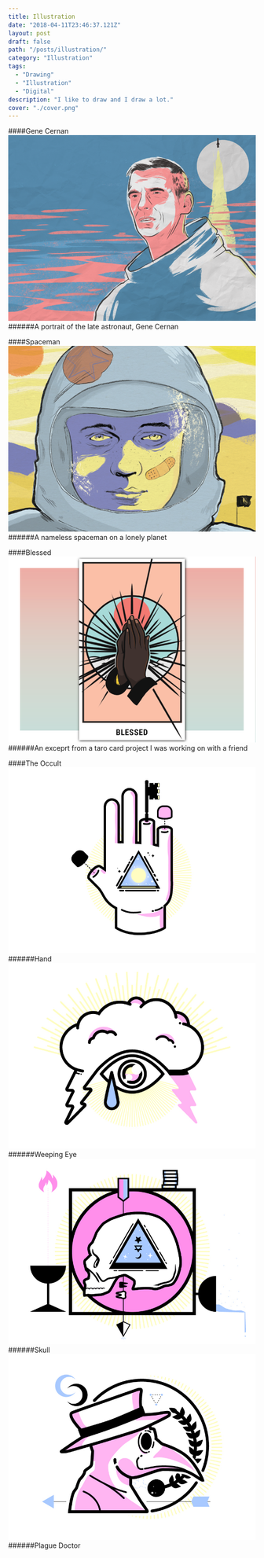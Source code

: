 ```yaml
---
title: Illustration
date: "2018-04-11T23:46:37.121Z"
layout: post
draft: false
path: "/posts/illustration/"
category: "Illustration"
tags:
  - "Drawing"
  - "Illustration"
  - "Digital"
description: "I like to draw and I draw a lot."
cover: "./cover.png"
---
```

####Gene Cernan
![Gene Cernan - Astronaut](./gene_cernan.png)
######A portrait of the late astronaut, Gene Cernan

####Spaceman
![A Spaceman](./spaceman.png)
######A nameless spaceman on a lonely planet

####Blessed
![A millenial taro card](./blessed.png)
######An exceprt from a taro card project I was working on with a friend

####The Occult
![Occult Imagery](./occult/hand.jpg)
######Hand
![Occult Imagery](./occult/eye.jpg)
######Weeping Eye
![Occult Imagery](./occult/skull.jpg)
######Skull
![Occult Imagery](./occult/doc.jpg)
######Plague Doctor